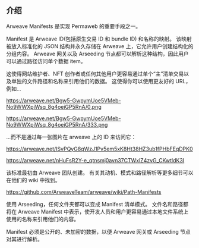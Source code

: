 ## 介绍
Arweave Manifests 是实现 Permaweb 的重要手段之一。

Manifest 是 Arweave ID(包括原生交易 ID 和 bundle ID) 和名称的映射。 该映射被放入标准化的 JSON 结构并永久存储在 Arweave 上，它允许用户创建结构化的分组内容。 Arweave 网关以及 Arseeding 节点都可以解析这种结构，因此用户可以通过路径访问单个数据 item。

这使得网站维护者、NFT 创作者或任何其他用户更容易通过单个“主”清单交易以及单独的文件路径和名称来引用他们的数据。 这使得你可以使用更友好的 URL，例如...

https://arweave.net/Bgw5-GwpymUoe5VMeb-No9WWXpjWsq_8g4oeiGP5RnA/0.png

https://arweave.net/Bgw5-GwpymUoe5VMeb-No9WWXpjWsq_8g4oeiGP5RnA/333.png

...而不是通过每一张图片在 arweave 上的 ID 来访问它：

https://arweave.net/ISvPQyG8qWzJ1Pv5em5xK8Ht38HZ3ub1fPHbFEqDPK0

https://arweave.net/nHuFsR2Y-e_qtnsmj0avn37CTWxlZ4zvG_CKwtldK3I

该标准最初由 Arweave 团队创建。 有关其动机、模式和路径解析等更多细节可以在他们的 wiki 中找到。

https://github.com/ArweaveTeam/arweave/wiki/Path-Manifests

使用 Arseeding，任何文件夹都可以变成 Manifest 清单模式。 文件名和路径都将在 Arweave Manifest 中表示，使开发人员和用户更容易通过本地文件系统上使用的名称来引用他们的内容。

Manifest 必须是公开的、未加密的数据，以便 Arweave 网关或 Arseeding 节点对其进行解析。
